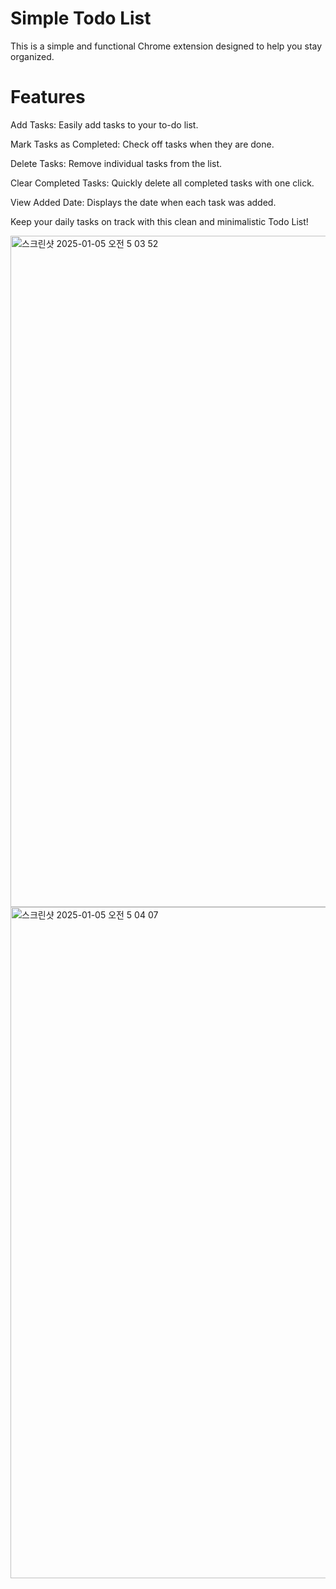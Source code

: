 # Simple Todo List
This is a simple and functional Chrome extension designed to help you stay organized.


# Features
Add Tasks: Easily add tasks to your to-do list.

Mark Tasks as Completed: Check off tasks when they are done.

Delete Tasks: Remove individual tasks from the list.

Clear Completed Tasks: Quickly delete all completed tasks with one click.

View Added Date: Displays the date when each task was added.

Keep your daily tasks on track with this clean and minimalistic Todo List!

<img width="1074" alt="스크린샷 2025-01-05 오전 5 03 52" src="https://github.com/user-attachments/assets/1470c438-c2b2-4916-bb85-fd945c1c0663" />
<img width="1074" alt="스크린샷 2025-01-05 오전 5 04 07" src="https://github.com/user-attachments/assets/e4c67bca-7d5e-46d1-9214-0c666404a065" />
